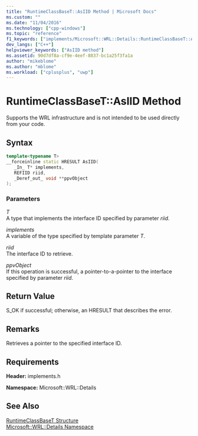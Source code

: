 ```yaml
---
title: "RuntimeClassBaseT::AsIID Method | Microsoft Docs"
ms.custom: ""
ms.date: "11/04/2016"
ms.technology: ["cpp-windows"]
ms.topic: "reference"
f1_keywords: ["implements/Microsoft::WRL::Details::RuntimeClassBaseT::AsIID"]
dev_langs: ["C++"]
helpviewer_keywords: ["AsIID method"]
ms.assetid: 90d7df8a-cf9e-4eef-8837-bc1a25f3fa1a
author: "mikeblome"
ms.author: "mblome"
ms.workload: ["cplusplus", "uwp"]
---
```

# RuntimeClassBaseT::AsIID Method

Supports the WRL infrastructure and is not intended to be used directly from your code.

## Syntax

```cpp
template<typename T>
__forceinline static HRESULT AsIID(
   _In_ T* implements,
   REFIID riid,
   _Deref_out_ void **ppvObject
);
```

### Parameters

*T*  
A type that implements the interface ID specified by parameter *riid*.

*implements*  
A variable of the type specified by template parameter *T*.

*riid*  
The interface ID to retrieve.

*ppvObject*  
If this operation is successful, a pointer-to-a-pointer to the interface specified by parameter *riid*.

## Return Value

S_OK if successful; otherwise, an HRESULT that describes the error.

## Remarks

Retrieves a pointer to the specified interface ID.

## Requirements

**Header:** implements.h

**Namespace:** Microsoft::WRL::Details

## See Also

[RuntimeClassBaseT Structure](../windows/runtimeclassbaset-structure.md)  
[Microsoft::WRL::Details Namespace](../windows/microsoft-wrl-details-namespace.md)